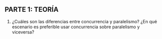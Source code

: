 ## PARTE 1: TEORÍA
1) ¿Cuáles son las diferencias entre concurrencia y paralelismo? ¿En qué escenario es preferible usar concurrencia sobre paralelismo y viceversa?

